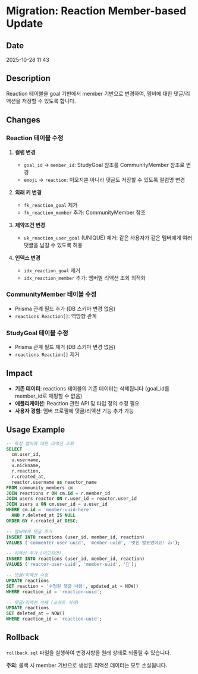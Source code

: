 # Migration: Reaction Member-based Update

## Date

2025-10-28 11:43

## Description

Reaction 테이블을 goal 기반에서 member 기반으로 변경하여, 멤버에 대한 댓글/리액션을 저장할 수 있도록 합니다.

## Changes

### Reaction 테이블 수정

1. **컬럼 변경**
   - `goal_id` → `member_id`: StudyGoal 참조를 CommunityMember 참조로 변경
   - `emoji` → `reaction`: 이모지뿐 아니라 댓글도 저장할 수 있도록 컬럼명 변경

2. **외래 키 변경**
   - `fk_reaction_goal` 제거
   - `fk_reaction_member` 추가: CommunityMember 참조

3. **제약조건 변경**
   - `uk_reaction_user_goal` (UNIQUE) 제거: 같은 사용자가 같은 멤버에게 여러 댓글을 남길 수 있도록 허용

4. **인덱스 변경**
   - `idx_reaction_goal` 제거
   - `idx_reaction_member` 추가: 멤버별 리액션 조회 최적화

### CommunityMember 테이블 수정

- Prisma 관계 필드 추가 (DB 스키마 변경 없음)
- `reactions Reaction[]`: 역방향 관계

### StudyGoal 테이블 수정

- Prisma 관계 필드 제거 (DB 스키마 변경 없음)
- `reactions Reaction[]` 제거

## Impact

- **기존 데이터**: reactions 테이블의 기존 데이터는 삭제됩니다 (goal_id를 member_id로 매핑할 수 없음)
- **애플리케이션**: Reaction 관련 API 및 타입 정의 수정 필요
- **사용자 경험**: 멤버 프로필에 댓글/리액션 기능 추가 가능

## Usage Example

```sql
-- 특정 멤버에 대한 리액션 조회
SELECT
  cm.user_id,
  u.username,
  u.nickname,
  r.reaction,
  r.created_at,
  reactor.username as reactor_name
FROM community_members cm
JOIN reactions r ON cm.id = r.member_id
JOIN users reactor ON r.user_id = reactor.user_id
JOIN users u ON cm.user_id = u.user_id
WHERE cm.id = 'member-uuid-here'
  AND r.deleted_at IS NULL
ORDER BY r.created_at DESC;

-- 멤버에게 댓글 추가
INSERT INTO reactions (user_id, member_id, reaction)
VALUES ('commenter-user-uuid', 'member-uuid', '멋진 발표였어요! 👍');

-- 리액션 추가 (이모지만)
INSERT INTO reactions (user_id, member_id, reaction)
VALUES ('reactor-user-uuid', 'member-uuid', '👏');

-- 댓글/리액션 수정
UPDATE reactions
SET reaction = '수정된 댓글 내용', updated_at = NOW()
WHERE reaction_id = 'reaction-uuid';

-- 댓글/리액션 삭제 (소프트 삭제)
UPDATE reactions
SET deleted_at = NOW()
WHERE reaction_id = 'reaction-uuid';
```

## Rollback

`rollback.sql` 파일을 실행하여 변경사항을 원래 상태로 되돌릴 수 있습니다.

**주의**: 롤백 시 member 기반으로 생성된 리액션 데이터는 모두 손실됩니다.
